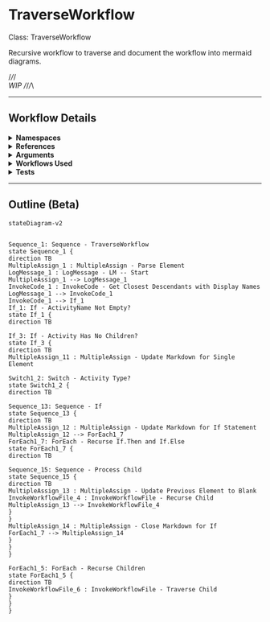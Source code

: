 # TraverseWorkflow
Class: TraverseWorkflow

Recursive workflow to traverse and document the workflow into mermaid diagrams.
 
/_\/_\/_\
WIP
/_\/_\/_\

<hr />

## Workflow Details
<details>
    <summary>
    <b>Namespaces</b>
    </summary>
    
- System.Activities
- System.Activities.Statements
- System
- System.Collections
- System.Collections.Generic
- System.Collections.ObjectModel
- System.Data
- System.Linq
- System.Xml
- System.Xml.Linq
- UiPath.Core.Activities
- System.Reflection
- System.Xml.Serialization
- Newtonsoft.Json.Linq
- System.Runtime.Serialization
- UiPath.Core
- GlobalVariablesNamespace
- GlobalConstantsNamespace


</details>
<details>
    <summary>
    <b>References</b>
    </summary>

- Microsoft.CSharp
- Microsoft.VisualBasic
- Microsoft.Win32.Primitives
- netstandard
- Newtonsoft.Json
- NPOI
- PresentationFramework
- System
- System.Activities
- System.Collections
- System.Collections.Immutable
- System.Collections.NonGeneric
- System.Collections.Specialized
- System.ComponentModel
- System.ComponentModel.EventBasedAsync
- System.ComponentModel.Primitives
- System.ComponentModel.TypeConverter
- System.Configuration.ConfigurationManager
- System.Console
- System.Core
- System.Data
- System.Data.Common
- System.IO.FileSystem.AccessControl
- System.IO.FileSystem.DriveInfo
- System.IO.FileSystem.Watcher
- System.IO.Packaging
- System.Linq
- System.Linq.Expressions
- System.Linq.Parallel
- System.Linq.Queryable
- System.Memory
- System.Memory.Data
- System.ObjectModel
- System.Private.CoreLib
- System.Private.DataContractSerialization
- System.Private.ServiceModel
- System.Private.Uri
- System.Private.Xml
- System.Private.Xml.Linq
- System.Reflection.DispatchProxy
- System.Reflection.Metadata
- System.Reflection.TypeExtensions
- System.Runtime.Serialization
- System.Runtime.Serialization.Formatters
- System.Runtime.Serialization.Primitives
- System.Security.Permissions
- System.ServiceModel
- System.ServiceModel.Activities
- System.Xaml
- System.Xml
- System.Xml.Linq
- UiPath.Studio.Constants
- UiPath.System.Activities
- UiPath.System.Activities.Design
- UiPath.System.Activities.ViewModels
- UiPath.Workflow
- WindowsBase


</details>
<details>
    <summary>
    <b>Arguments</b>
    </summary>

| Name | Direction | Type | Description |
|  --- | --- | --- | ---  |
| in_XElement | InArgument | sxl:XElement | The current element to document/traverse. |
| io_Markdown | InOutArgument | x:String | The current markdown generated. |
| io_PreviousActivity | InOutArgument | x:String | The parent element of the current node. |

    
</details>
<details>
    <summary>
    <b>Workflows Used</b>
    </summary>

- C:\Users\eyash\Documents\UiPath\LazyFramework\Design\AutoDocs\TraverseWorkflow.xaml

    
</details>
<details>
    <summary>
    <b>Tests</b>
    </summary>



    
</details>

<hr />

## Outline (Beta)

```mermaid
stateDiagram-v2


Sequence_1: Sequence - TraverseWorkflow
state Sequence_1 {
direction TB
MultipleAssign_1 : MultipleAssign - Parse Element
LogMessage_1 : LogMessage - LM -- Start
MultipleAssign_1 --> LogMessage_1
InvokeCode_1 : InvokeCode - Get Closest Descendants with Display Names
LogMessage_1 --> InvokeCode_1
InvokeCode_1 --> If_1
If_1: If - ActivityName Not Empty?
state If_1 {
direction TB

If_3: If - Activity Has No Children?
state If_3 {
direction TB
MultipleAssign_11 : MultipleAssign - Update Markdown for Single Element

Switch1_2: Switch - Activity Type?
state Switch1_2 {
direction TB

Sequence_13: Sequence - If
state Sequence_13 {
direction TB
MultipleAssign_12 : MultipleAssign - Update Markdown for If Statement
MultipleAssign_12 --> ForEach1_7
ForEach1_7: ForEach - Recurse If.Then and If.Else
state ForEach1_7 {
direction TB

Sequence_15: Sequence - Process Child
state Sequence_15 {
direction TB
MultipleAssign_13 : MultipleAssign - Update Previous Element to Blank
InvokeWorkflowFile_4 : InvokeWorkflowFile - Recurse Child
MultipleAssign_13 --> InvokeWorkflowFile_4
}
}
MultipleAssign_14 : MultipleAssign - Close Markdown for If
ForEach1_7 --> MultipleAssign_14
}
}
}

ForEach1_5: ForEach - Recurse Children
state ForEach1_5 {
direction TB
InvokeWorkflowFile_6 : InvokeWorkflowFile - Traverse Child
}
}
}
```
